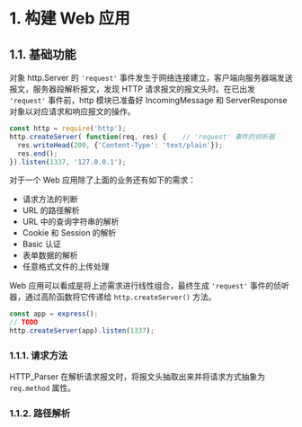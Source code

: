 # 1. 构建 Web 应用

## 1.1. 基础功能

对象 http.Server 的 ```'request'``` 事件发生于网络连接建立，客户端向服务器端发送报文，服务器段解析报文，发现 HTTP 请求报文的报文头时。在已出发 ```'request'``` 事件前，http 模块已准备好 IncomingMessage 和 ServerResponse 对象以对应请求和响应报文的操作。

```js
const http = require('http');
http.createServer( function(req, res) {    // 'request' 事件的侦听器
  res.writeHead(200, {'Content-Type': 'text/plain'});
  res.end();
}).listen(1337, '127.0.0.1');
```

对于一个 Web 应用除了上面的业务还有如下的需求：

- 请求方法的判断
- URL 的路径解析
- URL 中的查询字符串的解析
- Cookie 和 Session 的解析
- Basic 认证
- 表单数据的解析
- 任意格式文件的上传处理

Web 应用可以看成是将上述需求进行线性组合，最终生成 ```'request'``` 事件的侦听器，通过高阶函数将它传递给 ```http.createServer()``` 方法。

```js
const app = express();
// TODO
http.createServer(app).listen(1337);
```

### 1.1.1. 请求方法

HTTP_Parser 在解析请求报文时，将报文头抽取出来并将请求方式抽象为 ```req.method``` 属性。

### 1.1.2. 路径解析